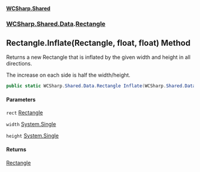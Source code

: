 #### [WCSharp.Shared](index.md 'index')
### [WCSharp.Shared.Data](WCSharp.Shared.Data.md 'WCSharp.Shared.Data').[Rectangle](WCSharp.Shared.Data.Rectangle.md 'WCSharp.Shared.Data.Rectangle')

## Rectangle.Inflate(Rectangle, float, float) Method

Returns a new Rectangle that is inflated by the given width and height in all directions.  
  
The increase on each side is half the width/height.

```csharp
public static WCSharp.Shared.Data.Rectangle Inflate(WCSharp.Shared.Data.Rectangle rect, float width, float height);
```
#### Parameters

<a name='WCSharp.Shared.Data.Rectangle.Inflate(WCSharp.Shared.Data.Rectangle,float,float).rect'></a>

`rect` [Rectangle](WCSharp.Shared.Data.Rectangle.md 'WCSharp.Shared.Data.Rectangle')

<a name='WCSharp.Shared.Data.Rectangle.Inflate(WCSharp.Shared.Data.Rectangle,float,float).width'></a>

`width` [System.Single](https://docs.microsoft.com/en-us/dotnet/api/System.Single 'System.Single')

<a name='WCSharp.Shared.Data.Rectangle.Inflate(WCSharp.Shared.Data.Rectangle,float,float).height'></a>

`height` [System.Single](https://docs.microsoft.com/en-us/dotnet/api/System.Single 'System.Single')

#### Returns
[Rectangle](WCSharp.Shared.Data.Rectangle.md 'WCSharp.Shared.Data.Rectangle')